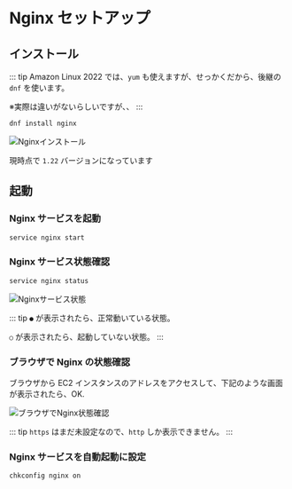 ---
---

# Nginx セットアップ

## インストール
::: tip
Amazon Linux 2022 では、`yum` も使えますが、せっかくだから、後継の `dnf` を使います。

※実際は違いがないらしいですが、、
:::

```bash
dnf install nginx
```

![Nginxインストール](/public/aws/ec2/nginx/install.png)

現時点で `1.22` バージョンになっています

## 起動
### Nginx サービスを起動
```bash
service nginx start
```

### Nginx サービス状態確認
```bash
service nginx status
```
![Nginxサービス状態](/public/aws/ec2/nginx/status.png)

::: tip
`●` が表示されたら、正常動いている状態。

`○` が表示されたら、起動していない状態。
:::

### ブラウザで Nginx の状態確認

ブラウザから EC2 インスタンスのアドレスをアクセスして、下記のような画面が表示されたら、OK.

![ブラウザでNginx状態確認](/public/aws/ec2/nginx/http-status.png)

::: tip
`https` はまだ未設定なので、`http` しか表示できません。
:::

### Nginx サービスを自動起動に設定
```bash
chkconfig nginx on
```
